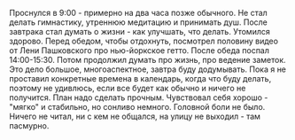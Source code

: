Проснулся в 9:00 - примерно на два часа позже обычного. Не стал делать гимнастику, утреннюю медитацию и принимать душ. После завтрака стал думать о жизни - как улучшать, что делать. Утомился здорово. Перед обедом, чтобы отдохнуть, посмотрел половину видео от Лени Пашковского про нью-йоркское гетто. После обеда поспал 14:00-15:30. Потом продолжил думать про жизнь, про ведение заметок. Это дело большое, многоаспектное, завтра буду додумывать. Пока я не проставил конкретные времена в календарь, когда что буду делать, поэтому не удивлюсь, если все будет как обычно и ничего не получится. План надо сделать прочным.
Чувствовал себя хорошо - "мягко" и стабильно, но сонливо немного. Головной боли не было. Ничего не читал, ни с кем не общался, на улицу не выходил - там пасмурно.
